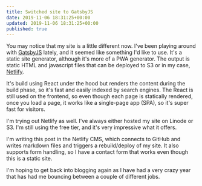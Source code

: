 ```yaml
---
title: Switched site to GatsbyJS
date: 2019-11-06 18:31:25+00:00
updated: 2019-11-06 18:31:25+00:00
published: true
---
```


You may notice that my site is a little different now. I've been playing around with [GatsbyJS](https://www.gatsbyjs.com/) lately, and it seemed like something I'd like to use. It's a static site generator, although it's more of a PWA generator. The output is static HTML and javascript files that can be deployed to S3 or in my case, [Netlify](https://www.netlify.com/).

It's build using React under the hood but renders the content during the build phase, so it's fast and easily indexed by search engines. The React is still used on the frontend, so even though each page is statically rendered, once you load a page, it works like a single-page app (SPA), so it's super fast for visitors.

I'm trying out Netlify as well. I've always either hosted my site on Linode or S3. I'm still using the free tier, and it's very impressive what it offers.

I'm writing this post in the Netlify CMS, which connects to GitHub and writes markdown files and triggers a rebuild/deploy of my site. It also supports form handling, so I have a contact form that works even though this is a static site.

I'm hoping to get back into blogging again as I have had a very crazy year that has had me bouncing between a couple of different jobs.

